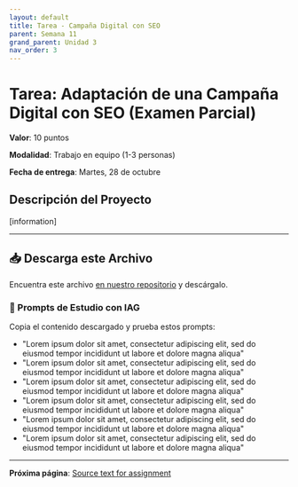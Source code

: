 ```yaml
---
layout: default
title: Tarea - Campaña Digital con SEO
parent: Semana 11
grand_parent: Unidad 3
nav_order: 3
---
```


# Tarea:  Adaptación de una Campaña Digital con SEO (Examen Parcial)

**Valor**: 10 puntos

**Modalidad**: Trabajo en equipo (1-3 personas)

**Fecha de entrega**: Martes, 28 de octubre

## Descripción del Proyecto

[information]

---

## 📥 Descarga este Archivo

Encuentra este archivo [en nuestro repositorio](https://github.com/alainamb/uic_tr14-comercial-publicitaria/blob/main/unidad3/semana11/campañas-redes-sociales.md) y descárgalo.

### 🤖 Prompts de Estudio con IAG

Copia el contenido descargado y prueba estos prompts:

- "Lorem ipsum dolor sit amet, consectetur adipiscing elit, sed do eiusmod tempor incididunt ut labore et dolore magna aliqua"
- "Lorem ipsum dolor sit amet, consectetur adipiscing elit, sed do eiusmod tempor incididunt ut labore et dolore magna aliqua"
- "Lorem ipsum dolor sit amet, consectetur adipiscing elit, sed do eiusmod tempor incididunt ut labore et dolore magna aliqua"
- "Lorem ipsum dolor sit amet, consectetur adipiscing elit, sed do eiusmod tempor incididunt ut labore et dolore magna aliqua"
- "Lorem ipsum dolor sit amet, consectetur adipiscing elit, sed do eiusmod tempor incididunt ut labore et dolore magna aliqua"
- "Lorem ipsum dolor sit amet, consectetur adipiscing elit, sed do eiusmod tempor incididunt ut labore et dolore magna aliqua"

---

**Próxima página**: [Source text for assignment](for-translation.md)
